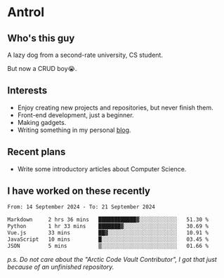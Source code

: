 # Antrol

## Who's this guy

A lazy dog from a second-rate university, CS student.

But now a CRUD boy😭.

## Interests

* Enjoy creating new projects and repositories, but never finish them.
* Front-end development, just a beginner.
* Making gadgets.
* Writing something in my personal [blog](https://blog.antrol.xyz/).

## Recent plans

* Write some introductory articles about Computer Science.

<!--
* Try to develop a website for [Anime4KCPP](https://github.com/TianZerL/Anime4KCPP).
* Develop a Markdown renderer which user can customize its css, of course it is GUI-based.~~(If I could finish  it before getting bored)~~
* Work with my [teammates](https://github.com/SWJTU-Lazy-Dogs).
* Find something interests me, as a hobby after finishing my ~~boring~~ homework.
-->

## I have worked on these recently

<!--START_SECTION:waka-->

```txt
From: 14 September 2024 - To: 21 September 2024

Markdown     2 hrs 36 mins   ████████████▓░░░░░░░░░░░░   51.30 %
Python       1 hr 33 mins    ███████▓░░░░░░░░░░░░░░░░░   30.69 %
Vue.js       33 mins         ██▓░░░░░░░░░░░░░░░░░░░░░░   10.91 %
JavaScript   10 mins         █░░░░░░░░░░░░░░░░░░░░░░░░   03.45 %
JSON         5 mins          ▒░░░░░░░░░░░░░░░░░░░░░░░░   01.66 %
```

<!--END_SECTION:waka-->

*p.s.  Do not care about the "Arctic Code Vault Contributor", I got that just because of an unfinished repository.*

<!--
**qzmlgfj/qzmlgfj** is a ✨ _special_ ✨ repository because its `README.md` (this file) appears on your GitHub profile.

Here are some ideas to get you started:

- 🔭 I’m currently working on ...
- 🌱 I’m currently learning ...
- 👯 I’m looking to collaborate on ...
- 🤔 I’m looking for help with ...
- 💬 Ask me about ...
- 📫 How to reach me: ...
- 😄 Pronouns: ...
- ⚡ Fun fact: ...
-->

